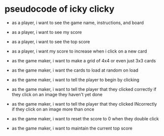 # pseudocode of icky clicky

* as a player, i want to see the game name, instructions, and board
* as a player, i want to see my score 
* as a player, i want to see the top score
* as a player, i want my score to increase when i click on a new card

* as the game maker, i want to make a grid of 4x4 or even just 3x3 cards
* as the game maker, i want the cards to load at random on load
* as the game maker, i want to tell the player to begin by clicking
* as the game maker, i want to tell the player that they clicked correctly if they click on an image they haven't yet done
* as the game maker, i want to tell the player that they clicked INcorrectly if they click on an image more than once
* as the game maker, i want to reset the score to 0 when they double click
* as the game maker, i want to maintain the current top score